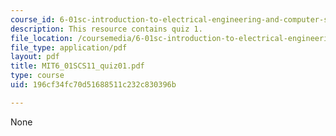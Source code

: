 ```yaml
---
course_id: 6-01sc-introduction-to-electrical-engineering-and-computer-science-i-spring-2011
description: This resource contains quiz 1.
file_location: /coursemedia/6-01sc-introduction-to-electrical-engineering-and-computer-science-i-spring-2011/196cf34fc70d51688511c232c830396b_MIT6_01SCS11_quiz01.pdf
file_type: application/pdf
layout: pdf
title: MIT6_01SCS11_quiz01.pdf
type: course
uid: 196cf34fc70d51688511c232c830396b

---
```

None